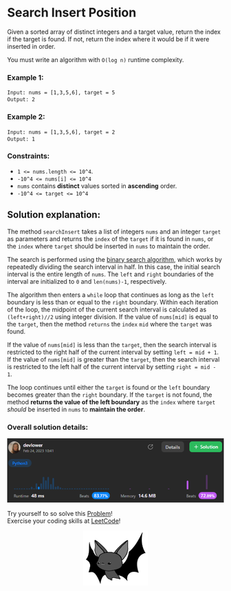 # Search Insert Position

Given a sorted array of distinct integers and a target value, return the index if the target is found. If not, return the index where it would be if it were inserted in order.

You must write an algorithm with `O(log n)` runtime complexity.

### Example 1:

```
Input: nums = [1,3,5,6], target = 5
Output: 2
```

### Example 2:

```
Input: nums = [1,3,5,6], target = 2
Output: 1
```

### Constraints:

- `1 <= nums.length <= 10^4`.
- `-10^4 <= nums[i] <= 10^4`
- `nums` contains **distinct** values sorted in **ascending** order.
- `-10^4 <= target <= 10^4`

## Solution explanation:

The method `searchInsert` takes a list of integers `nums` and an integer `target` as parameters and returns the `index` of the `target` if it is found in `nums`, or the `index` where `target` should be inserted in `nums` to maintain the order.

The search is performed using the [binary search algorithm](https://en.wikipedia.org/wiki/Binary_search_algorithm), which works by repeatedly dividing the search interval in half. In this case, the initial search interval is the entire length of `nums`. The `left` and `right` boundaries of the interval are initialized to `0` and `len(nums)-1`, respectively.

The algorithm then enters a `while` loop that continues as long as the `left` boundary is less than or equal to the `right` boundary. Within each iteration of the loop, the midpoint of the current search interval is calculated as `(left+right)//2` using integer division. If the value of `nums[mid]` is equal to the `target`, then the method `returns` the `index` `mid` where the `target` was found.

If the value of `nums[mid]` is less than the `target`, then the search interval is restricted to the right half of the current interval by setting `left = mid + 1`. If the value of `nums[mid]` is greater than the `target`, then the search interval is restricted to the left half of the current interval by setting `right = mid - 1`.

The loop continues until either the `target` is found or the `left` boundary becomes greater than the `right` boundary. If the `target` is not found, the method **returns the value of the left boundary** as the `index` where `target` _should_ be inserted in `nums` to **maintain the order**.

### Overall solution details:

 <p align="center">
    <img src="src/solutionDetails.png" alt="Solution Details" width="650">
</p>

Try yourself to so solve this [Problem](https://leetcode.com/problems/search-insert-position/)!
<br>
Exercise your coding skills at [LeetCode](https://leetcode.com)!

<p align="center">
  <img src="src/bat.png" alt="devlower logo" width="150">
</p>
